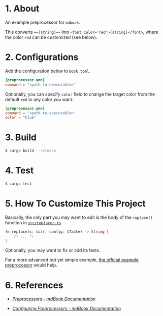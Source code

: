 # 1. About

An example preprocessor for `mdbook`.

This converts `==[string]==` into `<font color='red'>[string]</font>`, where the color `red` can be customized (see below).

# 2. Configurations

Add the configuration below to `book.toml`.
```toml
[preprocessor.ynn]
command = "<path to executable>"
```

Optionally, you can specify `color` field to change the target color from the default `red` to any color you want.
```toml
[preprocessor.ynn]
command = "<path to executable>"
color = "blue"
```

# 3. Build

```bash
$ cargo build --release
```

# 4. Test

```bash
$ cargo test
```

# 5. How To Customize This Project

Basically, the only part you may want to edit is the body of the `replace()` function in [`src/replacer.rs`](./src/replacer.rs).

```rust
fn replace(s: &str, config: &Table) -> String {
    /* ... */
}
```

Optionally, you may want to fix or add its tests.

For a more advanced but yet simple example, [the official example preprocessor](https://rust-lang.github.io/mdBook/for_developers/preprocessors.html#hooking-into-mdbook) would help.

# 6. References

- [*Preprocessors - mdBook Documentation*](https://rust-lang.github.io/mdBook/for_developers/preprocessors.html)

- [*Configuring Preprocessors - mdBook Documentation*](https://rust-lang.github.io/mdBook/format/configuration/preprocessors.html?highlight=command#provide-your-own-command)

<!-- vim: set spell: -->

